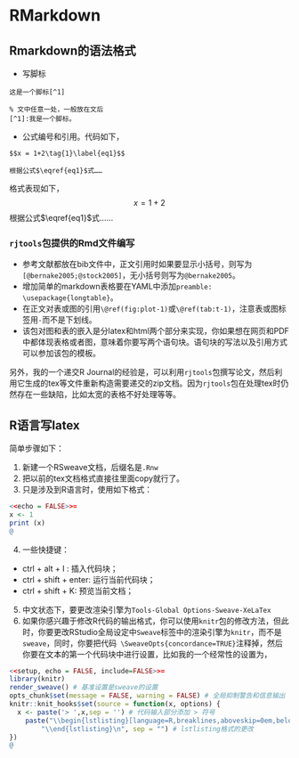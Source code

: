 
# RMarkdown

## Rmarkdown的语法格式

- 写脚标
```
这是一个脚标[^1]

% 文中任意一处，一般放在文后
[^1]:我是一个脚标。
```
- 公式编号和引用。代码如下，
```
$$x = 1+2\tag{1}\label{eq1}$$

根据公式$\eqref{eq1}$式……
```
格式表现如下，
$$
x=1+2\tag{1}\label{eq1}
$$
根据公式$\eqref{eq1}$式……

### `rjtools`包提供的Rmd文件编写

- 参考文献都放在bib文件中，正文引用时如果要显示小括号，则写为`[@bernake2005;@stock2005]`，无小括号则写为`@bernake2005`。
- 增加简单的markdown表格要在YAML中添加`preamble: \usepackage{longtable}`。
- 在正文对表或图的引用`\@ref(fig:plot-1)`或`\@ref(tab:t-1)`，注意表或图标签用`-`而不是下划线。
- 该包对图和表的嵌入是分latex和html两个部分来实现，你如果想在网页和PDF中都体现表格或者图，意味着你要写两个语句块。语句块的写法以及引用方式可以参加该包的模板。

另外，我的一个递交R Journal的经验是，可以利用`rjtools`包撰写论文，然后利用它生成的tex等文件重新构造需要递交的zip文档。因为`rjtools`包在处理tex时仍然存在一些缺陷，比如太宽的表格不好处理等等。

## R语言写latex

简单步骤如下：

1. 新建一个RSweave文档，后缀名是`.Rnw`
2. 把以前的tex文档格式直接往里面copy就行了。
3. 只是涉及到R语言时，使用如下格式：
```r
<<echo = FALSE>>=
x <- 1
print (x)
@
```
4. 一些快捷键：
- ctrl  + alt + I : 插入代码块；
- ctrl + shift + enter: 运行当前代码块；
- ctrl + shift + K: 预览当前文档；
5. 中文状态下，要更改渲染引擎为`Tools-Global Options-Sweave-XeLaTex`
6. 如果你感兴趣于修改R代码的输出格式，你可以使用`knitr`包的修改方法，但此时，你要更改RStudio全局设定中`Sweave`标签中的渲染引擎为`knitr`，而不是`sweave`，同时，你要把代码` \SweaveOpts{concordance=TRUE}`注释掉，然后你要在文本的第一个代码块中进行设置，比如我的一个经常性的设置为，
```r
<<setup, echo = FALSE, include=FALSE>>=
library(knitr)
render_sweave() # 基准设置是sweave的设置
opts_chunk$set(message = FALSE, warning = FALSE) # 全局抑制警告和信息输出
knitr::knit_hooks$set(source = function(x, options) {
  x <- paste('> ',x,sep = '') # 代码输入部分添加 > 符号
    paste("\\begin{lstlisting}[language=R,breaklines,aboveskip=0em,belowskip =0em,commentstyle=\\color{gray},basicstyle = {\\ttfamily\\color{RoyalBlue}},keywordstyle = \\color{RoyalBlue},stepnumber=2]\n", x,
        "\\end{lstlisting}\n", sep = "") # lstlisting格式的更改
})
@
```
